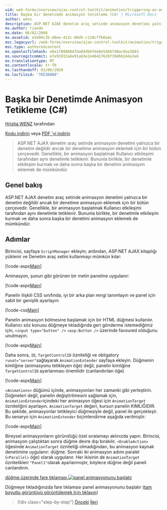 ```yaml
---
uid: web-forms/overview/ajax-control-toolkit/animation/triggering-an-animation-in-another-control-cs
title: Başka bir denetimde animasyon tetikleme (C#) | Microsoft Docs
author: wenz
description: ASP.NET AJAX denetim araç setinde animasyon denetimi yalnızca bir denetim değildir ancak bir denetime animasyon eklemek için bir bütün çerçevedir. Genellikle, bir...
ms.author: riande
ms.date: 06/02/2008
ms.assetid: e5d99c2b-d8ee-413c-80d5-c120cffb0a4c
msc.legacyurl: /web-forms/overview/ajax-control-toolkit/animation/triggering-an-animation-in-another-control-cs
msc.type: authoredcontent
ms.openlocfilehash: e0a1f8986047da04db6fde8e54b6fd0ac6ee2603
ms.sourcegitcommit: e7e91932a6e91a63e2e46417626f39d6b244a3ab
ms.translationtype: MT
ms.contentlocale: tr-TR
ms.lasthandoff: 03/06/2020
ms.locfileid: "78536080"
---
```

# <a name="triggering-an-animation-in-another-control-c"></a>Başka bir Denetimde Animasyon Tetikleme (C#)

[Hristia WENZ](https://github.com/wenz) tarafından

[Kodu indirin](https://download.microsoft.com/download/f/9/a/f9a26acd-8df4-4484-8a18-199e4598f411/Animation8.cs.zip) veya [PDF 'yi indirin](https://download.microsoft.com/download/6/7/1/6718d452-ff89-4d3f-a90e-c74ec2d636a3/animation8CS.pdf)

> ASP.NET AJAX denetim araç setinde animasyon denetimi yalnızca bir denetim değildir ancak bir denetime animasyon eklemek için bir bütün çerçevedir. Genellikle, bir animasyon başlatmak Kullanıcı etkileşimi tarafından aynı denetimle tetiklenir. Bununla birlikte, bir denetimle etkileşim kurmak ve daha sonra başka bir denetimi animasyon eklemek de mümkündür.

## <a name="overview"></a>Genel bakış

ASP.NET AJAX denetim araç setinde animasyon denetimi yalnızca bir denetim değildir ancak bir denetime animasyon eklemek için bir bütün çerçevedir. Genellikle, bir animasyon başlatmak Kullanıcı etkileşimi tarafından aynı denetimle tetiklenir. Bununla birlikte, bir denetimle etkileşim kurmak ve daha sonra başka bir denetimi animasyon eklemek de mümkündür.

## <a name="steps"></a>Adımlar

Birincisi, sayfaya `ScriptManager` ekleyin; ardından, ASP.NET AJAX kitaplığı yüklenir ve Denetim araç setini kullanmayı mümkün kılar:

[!code-aspx[Main](triggering-an-animation-in-another-control-cs/samples/sample1.aspx)]

Animasyon, şunun gibi görünen bir metin paneline uygulanır:

[!code-aspx[Main](triggering-an-animation-in-another-control-cs/samples/sample2.aspx)]

Panelin ilişkili CSS sınıfında, iyi bir arka plan rengi tanımlayın ve panel için sabit bir genişlik ayarlayın:

[!code-css[Main](triggering-an-animation-in-another-control-cs/samples/sample3.css)]

Panelin animasyon bölmesine başlamak için bir HTML düğmesi kullanılır. Kullanıcı söz konusu düğmeye tıkladığında geri gönderme istemediğimiz için, `<input type="button" />` `<asp:Button />` üzerinde favoured olduğunu unutmayın.

[!code-aspx[Main](triggering-an-animation-in-another-control-cs/samples/sample4.aspx)]

Daha sonra, `ID`, `TargetControlID` özniteliği ve obligatory `runat="server"`sağlayarak `AnimationExtender` sayfaya ekleyin. Düğmenin kimliğine (animasyonu tetikleyen öğe) değil, panelin kimliğine `TargetControlID` ayarlanması önemlidir (canlandırılan öğe)

[!code-aspx[Main](triggering-an-animation-in-another-control-cs/samples/sample5.aspx)]

`<Animations>` düğümü içinde, animasyonları her zamanki gibi yerleştirin. Düğmeleri değil, panelin değiştirilmesini sağlamak için, `AnimationExtender`içindeki her animasyon öğesi için `AnimationTarget` özniteliğini ayarlayın. `AnimationTarget` değeri, kursun panelin KIMLIĞIDIR. Bu şekilde, animasyonlar tetikleyici düğmesiyle değil, panel ile gerçekleşir. Bu senaryo için `AnimationExtender` biçimlendirme aşağıda verilmiştir:

[!code-aspx[Main](triggering-an-animation-in-another-control-cs/samples/sample6.aspx)]

Bireysel animasyonların göründüğü özel sıralamayı aklınızda yapın. Birincisi, animasyon çalıştıktan sonra düğme devre dışı bırakılır. `<EnableAction>` öğesinde `AnimationTarget` özniteliği olmadığından, bu animasyon kaynak denetimine uygulanır: düğme. Sonraki iki animasyon adımı paralel (`<Parallel>` öğe) olarak uygulanır. Her ikisinin de `AnimationTarget` öznitelikleri `"Panel1"`olarak ayarlanmıştır, böylece düğme değil paneli canlandırın.

[düğme üzerinde fare tıklaması ![panel animasyonunu başlatır](triggering-an-animation-in-another-control-cs/_static/image2.png)](triggering-an-animation-in-another-control-cs/_static/image1.png)

Düğmeye tıkladığınızda fare tıklaması panel animasyonunu başlatır ([tam boyutlu görüntüyü görüntülemek Için tıklayın](triggering-an-animation-in-another-control-cs/_static/image3.png))

> [!div class="step-by-step"]
> [Önceki](disabling-actions-during-animation-cs.md)
> [İleri](modifying-animations-from-the-server-side-cs.md)
